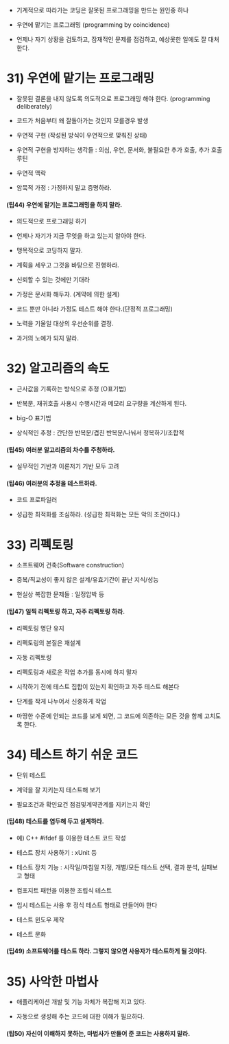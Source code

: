 * 기계적으로 따라가는 코딩은 잘못된 프로그래밍을 만드는 원인중 하나

* 우연에 맡기는 프로그래밍 \(programming by coincidence\)

* 언제나 자기 상황을 검토하고, 잠재적인 문제를 점검하고, 예상못한 일에도 잘 대처한다.

# 31\) 우연에 맡기는 프로그래밍

* 잘못된 결론을 내지 않도록 의도적으로 프로그래밍 해야 한다. \(programming deliberately\)

* 코드가 처음부터 왜 잘돌아가는 것인지 모를경우 발생

* 우연적 구현 \(작성된 방식이 우연적으로 맞춰진 상태\)

* 우연적 구현을 방지하는 생각들 : 의심, 우연, 문서화, 불필요한 추가 호출, 추가 호출 루틴

* 우연적 맥락

* 암묵적 가정 : 가정하지 말고 증명하라.

#### \(팁44\) 우연에 맡기는 프로그래밍을 하지 말라.

* 의도적으로 프로그래밍 하기

* 언제나 자기가 지금 무엇을 하고 있는지 알아야 한다.

* 맹목적으로 코딩하지 말자.

* 계획을 세우고 그것을 바탕으로 진행하라.

* 신뢰할 수 있는 것에만 기대라

* 가정은 문서화 해두자. \(계약에 의한 설계\)

* 코드 뿐만 아니라 가정도 테스트 해야 한다.\(단정적 프로그래밍\)

* 노력을 기울일 대상의 우선순위를 결정.

* 과거의 노예가 되지 말라.

# 32\) 알고리즘의 속도

* 근사값을 기록하는 방식으로 추정 \(O표기법\)

* 반복문, 재귀호출 사용시 수행시간과 메모리 요구량을 계산하게 된다.

* big-O 표기법

* 상식적인 추정 : 간단한 반복문/겹친 반복문/나눠서 정복하기/조합적

#### \(팁45\) 여러분 알고리즘의 차수를 주청하라.

* 실무적인 기반과 이론저기 기반 모두 고려

#### \(팁46\) 여러분의 추정을 테스트하라.

* 코드 프로파일러

* 성급한 최적화를 조심하라. \(성급한 최적화는 모든 악의 조건이다.\)

# 33\) 리펙토링

* 소프트웨어 건축\(Software construction\)

* 중복/직교성이 좋지 않은 설계/유효기간이 끝난 지식/성능

* 현실상 복잡한 문제들 : 일정압박 등

#### \(팁47\) 일찍 리펙토링 하고, 자주 리펙토링 하라.

- 리펙토링 명단 유지

* 리펙토링의 본질은 재설계

* 자동 리펙토링

* 리펙토링과 새로운 작업 추가를 동시에 하지 말자

* 시작하기 전에 테스트 집합이 있는지 확인하고 자주 테스트 해본다

* 단계를 작게 나누어서 신중하게 작업

* 마땅한 수준에 안되는 코드를 보게 되면, 그 코드에 의존하는 모든 것을 함께 고치도록 한다.

# 34\) 테스트 하기 쉬운 코드

* 단위 테스트

* 계약을 잘 지키는지 테스트해 보기

* 필요조건과 확인요건 점검및계약관계를 지키는지 확인

#### \(팁48\) 테스트를 염두해 두고 설계하라.

* 예\) C++ \#ifdef 를 이용한 테스트 코드 작성

* 테스트 장치 사용하기 : xUnit 등

* 테스트 장치 기능 : 시작일/마침일 지정, 개별/모든 테스트 선택, 결과 분석, 실패보고 형태

* 컴포지트 패턴을 이용한 조립식 테스트

* 임시 테스트는 사용 후 정식 테스트 형태로 만들어야 한다

* 테스트 윈도우 제작

* 테스트 문화

#### \(팁49\) 소프트웨어를 테스트 하라. 그렇지 않으면 사용자가 테스트하게 될 것이다.

# 35\) 사악한 마법사

* 애플리케이션 개발 및 기능 자체가 복잡해 지고 있다.

* 자동으로 생성해 주는 코드에 대한 이해가 필요하다.

#### \(팁50\) 자신이 이해하지 못하는, 마법사가 만들어 준 코드는 사용하지 말라.




